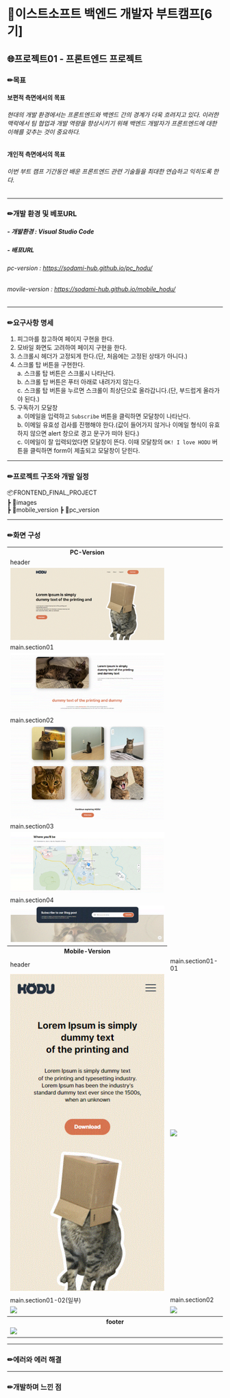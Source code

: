 # 🤗이스트소프트 백엔드 개발자 부트캠프[6기]
## 🌐프로젝트01 - 프론트엔드 프로젝트

### ✏목표
#### 보편적 측면에서의 목표
###### 현대의 개발 환경에서는 프론트엔드와 백엔드 간의 경계가 더욱 흐려지고 있다. 이러한 맥락에서 팀 협업과 개발 역량을 향상시키기 위해 백엔드 개발자가 프론트엔드에 대한 이해를 갖추는 것이 중요하다.

#### 개인적 측면에서의 목표
###### 이번 부트 캠프 기간동안 배운 프론트엔드 관련 기술들을 최대한 연습하고 익히도록 한다.

-------------------------------------------
### ✏개발 환경 및 베포URL
##### - 개발환경 : Visual Studio Code
##### - 배포URL
###### pc-version : <https://sodami-hub.github.io/pc_hodu/>
###### movile-version : <https://sodami-hub.github.io/mobile_hodu/>
-------------------------------------------
### ✏요구사항 명세
1. 피그마를 참고하여 페이지 구현을 한다.
2. 모바일 화면도 고려하여 페이지 구현을 한다.
3. 스크롤시 헤더가 고정되게 한다.(단, 처음에는 고정된 상태가 아니다.)
4. 스크롤 탑 버튼을 구현한다.<br>
  a. 스크롤 탑 버튼은 스크롤시 나타난다.<br>
  b. 스크롤 탑 버튼은 푸터 아래로 내려가지 않는다.<br>
  c. 스크롤 탑 버튼을 누르면 스크롤이 최상단으로 올라갑니다.(단, 부드럽게 올라가야 된다.)<br>
5. 구독하기 모달창<br>
  a. 이메일을 입력하고 ```Subscribe``` 버튼을 클릭하면 모달창이 나타난다.<br>
  b. 이메일 유효성 검사를 진행해야 한다.(값이 들어가지 않거나 이메일 형식이 유효하지 않으면 alert 창으로 경고 문구가 떠야 된다.)<br>
  c. 이메일이 잘 입력되었다면 모달창이 뜬다. 이때 모달창의 ```OK! I love HODU``` 버튼을 클릭하면 form이 제출되고 모달창이 닫힌다.

-------------------------------------------
### ✏프로젝트 구조와 개발 일정
📦FRONTEND_FINAL_PROJECT  
 ┣ 📂images  
 ┣ 📂mobile_version 
 ┣ 📂pc_version

-------------------------------------------
### ✏화면 구성
<table>
    <tbody>
        <tr>
          <th>PC-Version</th>
        <tr>
        <tr>
            <td>header</td>
        </tr>
        <tr>
            <td>
		<img src="pc-header.gif" width="100%">
            </td>
        </tr>
        <tr>
            <td>main.section01</td>
        </tr>
        <tr>
            <td>
                <img src="pc-main_section01.gif" width="100%">
            </td>
        </tr>
        <tr>
            <td>main.section02</td>
        </tr>
        <tr>
            <td>
                <img src="pc-main_section02.gif" width="100%">
            </td>
        </tr>
         <tr>
            <td>main.section03</td>
        </tr>
        <tr>
            <td>
                <img src="pc-main_section03.gif" width="100%">
            </td>
        </tr>
         <tr>
            <td>main.section04</td>
        </tr>
        <tr>
            <td>
                <img src="pc-main_section04.gif" width="100%">
            </td>
        </tr>
        <tr>
            <th>Mobile-Version</th>
        </tr>
        <tr>
            <td>header</td>
            <td>main.section01-01</td>
        </tr>
        <tr>
            <td>
                <img src="mobile-header.gif" width="100%">
            </td>
            <td>
                <img src="mobile-main_section01_01" width="100%">
            </td>
        </tr>
        <tr>
            <td>main.section01-02(일부)</td>
            <td>main.section02</td>
        </tr>
        <tr>
            <td>
                <img src="mobile-main_section01_02" width="100%">
            </td>
            <td>
                <img src="mobile-main_section01_03" width="100%">
            </td>
        </tr>
        <tr>
            <th colspan="2">footer</th>
        <tr>
            <td>
                <img src="mobile-footer" width="100%">
            </td>
        </tr>
    </tbody>
</table>

-------------------------------------------
### ✏에러와 에러 해결


-------------------------------------------
### ✏개발하며 느낀 점
